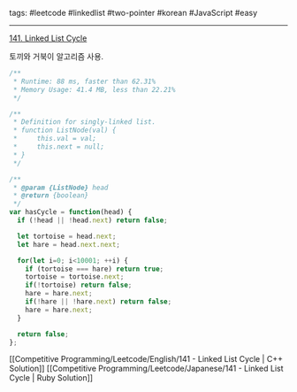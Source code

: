 tags: #leetcode #linkedlist #two-pointer #korean #JavaScript #easy

<hr />

[141. Linked List Cycle](https://leetcode.com/problems/linked-list-cycle/)

토끼와 거북이 알고리즘 사용.

```js
/** 
 * Runtime: 88 ms, faster than 62.31% 
 * Memory Usage: 41.4 MB, less than 22.21%
 */ 

/**
 * Definition for singly-linked list.
 * function ListNode(val) {
 *     this.val = val;
 *     this.next = null;
 * }
 */

/**
 * @param {ListNode} head
 * @return {boolean}
 */
var hasCycle = function(head) {
  if (!head || !head.next) return false;

  let tortoise = head.next;
  let hare = head.next.next;

  for(let i=0; i<10001; ++i) {
    if (tortoise === hare) return true;
    tortoise = tortoise.next;
    if(!tortoise) return false;
    hare = hare.next;
    if(!hare || !hare.next) return false;
    hare = hare.next;
  }

  return false;
};
```

[[Competitive Programming/Leetcode/English/141 - Linked List Cycle | C++ Solution]]
[[Competitive Programming/Leetcode/Japanese/141 - Linked List Cycle | Ruby Solution]]